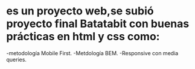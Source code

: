 # es un proyecto web,se subió proyecto final Batatabit  con buenas prácticas en html y css  como:
-metodología Mobile First.
-Metdología BEM.
-Responsive con media queries.

